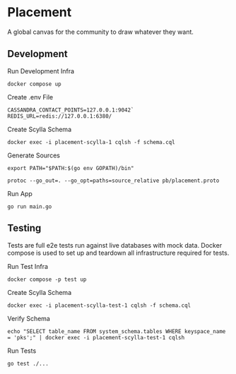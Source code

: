 # Placement

A global canvas for the community to draw whatever they want.

## Development

Run Development Infra

`docker compose up`

Create .env File

```
CASSANDRA_CONTACT_POINTS=127.0.0.1:9042`
REDIS_URL=redis://127.0.0.1:6380/
```
Create Scylla Schema

`docker exec -i placement-scylla-1 cqlsh -f schema.cql`

Generate Sources

`export PATH="$PATH:$(go env GOPATH)/bin"`

`protoc --go_out=. --go_opt=paths=source_relative pb/placement.proto`

Run App

`go run main.go`

## Testing
Tests are full e2e tests run against live databases with mock data. 
Docker compose is used to set up and teardown all infrastructure required for tests.

Run Test Infra

`docker compose -p test up`

Create Scylla Schema

`docker exec -i placement-scylla-test-1 cqlsh -f schema.cql`

Verify Schema

`echo "SELECT table_name FROM system_schema.tables WHERE keyspace_name = 'pks';" | docker exec -i placement-scylla-test-1 cqlsh`

Run Tests

`go test ./...`